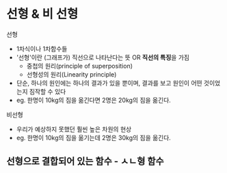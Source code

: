 # 선형 & 비 선형 


선형 
- 1차식이나 1차함수들
- '선형'이란 (그래프가) 직선으로 나타난다는 뜻 OR **직선의 특징**을 가짐 
    - 중첩의 원리(principle of superposition)
    - 선형성의 원리(Linearity principle)
- 단순, 하나의 원인에는 하나의 결과가 있을 뿐이며, 결과를 보고 원인이 어떤 것이었는지 짐작할 수 있다
- eg. 한명이 10kg의 짐을 옮긴다면 2명은 20kg의 짐을 옮긴다. 

비선형 
- 우리가 예상하지 못했던 훨씬 높은 차원의 현상
- eg. 한명이 10kg의 짐을 옮기는데 2명은 30kg의 짐을 옮긴다. 



## 선형으로 결합되어 있는 함수 - ㅅㄴ형 함수 